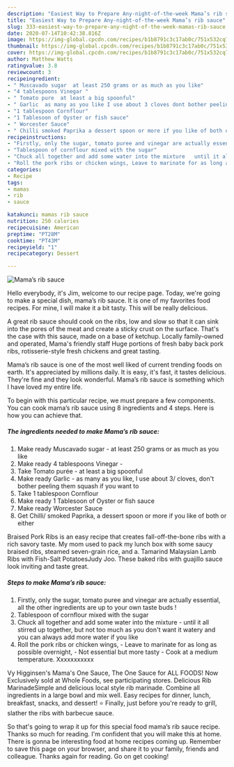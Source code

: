 ```yaml
---
description: "Easiest Way to Prepare Any-night-of-the-week Mama’s rib sauce"
title: "Easiest Way to Prepare Any-night-of-the-week Mama’s rib sauce"
slug: 333-easiest-way-to-prepare-any-night-of-the-week-mamas-rib-sauce
date: 2020-07-14T10:42:38.816Z
image: https://img-global.cpcdn.com/recipes/b1b8791c3c17ab0c/751x532cq70/mamas-rib-sauce-recipe-main-photo.jpg
thumbnail: https://img-global.cpcdn.com/recipes/b1b8791c3c17ab0c/751x532cq70/mamas-rib-sauce-recipe-main-photo.jpg
cover: https://img-global.cpcdn.com/recipes/b1b8791c3c17ab0c/751x532cq70/mamas-rib-sauce-recipe-main-photo.jpg
author: Matthew Watts
ratingvalue: 3.8
reviewcount: 3
recipeingredient:
- " Muscavado sugar  at least 250 grams or as much as you like"
- "4 tablespoons Vinegar "
- " Tomato pure  at least a big spoonful"
- " Garlic  as many as you like I use about 3 cloves dont bother peeling them squash if you want to"
- "1 tablespoon Cornflour"
- "1 Tablesoon of Oyster or fish sauce"
- " Worcester Sauce"
- " Chilli smoked Paprika a dessert spoon or more if you like of both or either"
recipeinstructions:
- "Firstly, only the sugar, tomato puree and vinegar are actually essential, all the other ingredients are up to your own taste buds !"
- "Tablespoon of cornflour mixed with the sugar"
- "Chuck all together and add some water into the mixture   until it all stirred up together, but not too much as you don&#39;t want it watery and you can always add more water if you like"
- "Roll the pork ribs or chicken wings, Leave to marinate for as long as possible overnight, Not essential but more tasty  Cook at a medium temperature. Xxxxxxxxxxx"
categories:
- Recipe
tags:
- mamas
- rib
- sauce

katakunci: mamas rib sauce 
nutrition: 250 calories
recipecuisine: American
preptime: "PT28M"
cooktime: "PT43M"
recipeyield: "1"
recipecategory: Dessert

---
```



![Mama’s rib sauce](https://img-global.cpcdn.com/recipes/b1b8791c3c17ab0c/751x532cq70/mamas-rib-sauce-recipe-main-photo.jpg)

Hello everybody, it's Jim, welcome to our recipe page. Today, we're going to make a special dish, mama’s rib sauce. It is one of my favorites food recipes. For mine, I will make it a bit tasty. This will be really delicious.

A great rib sauce should cook on the ribs, low and slow so that it can sink into the pores of the meat and create a sticky crust on the surface. That&#39;s the case with this sauce, made on a base of ketchup. Locally family-owned and operated, Mama&#39;s friendly staff Huge portions of fresh baby back pork ribs, rotisserie-style fresh chickens and great tasting.

Mama’s rib sauce is one of the most well liked of current trending foods on earth. It's appreciated by millions daily. It is easy, it's fast, it tastes delicious. They're fine and they look wonderful. Mama’s rib sauce is something which I have loved my entire life.


To begin with this particular recipe, we must prepare a few components. You can cook mama’s rib sauce using 8 ingredients and 4 steps. Here is how you can achieve that.

<!--inarticleads1-->

##### The ingredients needed to make Mama’s rib sauce:

1. Make ready  Muscavado sugar - at least 250 grams or as much as you like
1. Make ready 4 tablespoons Vinegar -
1. Take  Tomato purée - at least a big spoonful
1. Make ready  Garlic - as many as you like, I use about 3/ cloves, don&#39;t bother peeling them squash if you want to
1. Take 1 tablespoon Cornflour
1. Make ready 1 Tablesoon of Oyster or fish sauce
1. Make ready  Worcester Sauce
1. Get  Chilli/ smoked Paprika, a dessert spoon or more if you like of both or either


Braised Pork Ribs is an easy recipe that creates fall-off-the-bone ribs with a rich savory taste. My mom used to pack my lunch box with some saucy braised ribs, steamed seven-grain rice, and a. Tamarind Malaysian Lamb Ribs with Fish-Salt PotatoesJudy Joo. These baked ribs with guajillo sauce look inviting and taste great. 

<!--inarticleads2-->

##### Steps to make Mama’s rib sauce:

1. Firstly, only the sugar, tomato puree and vinegar are actually essential, all the other ingredients are up to your own taste buds !
1. Tablespoon of cornflour mixed with the sugar
1. Chuck all together and add some water into the mixture  -  until it all stirred up together, but not too much as you don&#39;t want it watery and you can always add more water if you like
1. Roll the pork ribs or chicken wings, - Leave to marinate for as long as possible overnight, - Not essential but more tasty  - Cook at a medium temperature. Xxxxxxxxxxx


Vy Higginsen&#39;s Mama&#39;s One Sauce, The One Sauce for ALL FOODS! Now Exclusively sold at Whole Foods, see participating stores. Delicious Rib MarinadeSimple and delicious local style rib marinade. Combine all ingredients in a large bowl and mix well. Easy recipes for dinner, lunch, breakfast, snacks, and dessert! ⭐ Finally, just before you&#39;re ready to grill, slather the ribs with barbecue sauce. 

So that's going to wrap it up for this special food mama’s rib sauce recipe. Thanks so much for reading. I'm confident that you will make this at home. There is gonna be interesting food at home recipes coming up. Remember to save this page on your browser, and share it to your family, friends and colleague. Thanks again for reading. Go on get cooking!

